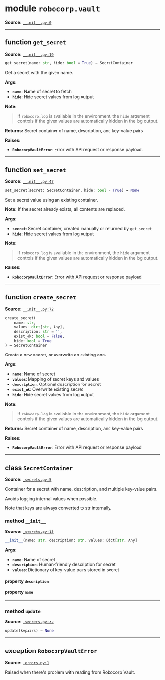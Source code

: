 <!-- markdownlint-disable -->

# module `robocorp.vault`

**Source:** [`__init__.py:0`](https://github.com/robocorp/robocorp/tree/master/vault/src/robocorp/vault/__init__.py#L0)

______________________________________________________________________

## function `get_secret`

**Source:** [`__init__.py:19`](https://github.com/robocorp/robocorp/tree/master/vault/src/robocorp/vault/__init__.py#L19)

```python
get_secret(name: str, hide: bool = True) → SecretContainer
```

Get a secret with the given name.

**Args:**

- <b>`name`</b>:  Name of secret to fetch
- <b>`hide`</b>:  Hide secret values from log output

**Note:**

> If `robocorp.log` is available in the environment, the `hide` argument controls if the given values are automatically hidden in the log output.

**Returns:**
Secret container of name, description, and key-value pairs

**Raises:**

- <b>`RobocorpVaultError`</b>:  Error with API request or response payload.

______________________________________________________________________

## function `set_secret`

**Source:** [`__init__.py:47`](https://github.com/robocorp/robocorp/tree/master/vault/src/robocorp/vault/__init__.py#L47)

```python
set_secret(secret: SecretContainer, hide: bool = True) → None
```

Set a secret value using an existing container.

**Note:** If the secret already exists, all contents are replaced.

**Args:**

- <b>`secret`</b>:  Secret container, created manually or returned by `get_secret`
- <b>`hide`</b>:  Hide secret values from log output

**Note:**

> If `robocorp.log` is available in the environment, the `hide` argument controls if the given values are automatically hidden in the log output.

**Raises:**

- <b>`RobocorpVaultError`</b>:  Error with API request or response payload

______________________________________________________________________

## function `create_secret`

**Source:** [`__init__.py:72`](https://github.com/robocorp/robocorp/tree/master/vault/src/robocorp/vault/__init__.py#L72)

```python
create_secret(
    name: str,
    values: dict[str, Any],
    description: str = '',
    exist_ok: bool = False,
    hide: bool = True
) → SecretContainer
```

Create a new secret, or overwrite an existing one.

**Args:**

- <b>`name`</b>:  Name of secret
- <b>`values`</b>:  Mapping of secret keys and values
- <b>`description`</b>:  Optional description for secret
- <b>`exist_ok`</b>:  Overwrite existing secret
- <b>`hide`</b>:  Hide secret values from log output

**Note:**

> If `robocorp.log` is available in the environment, the `hide` argument controls if the given values are automatically hidden in the log output.

**Returns:**
Secret container of name, description, and key-value pairs

**Raises:**

- <b>`RobocorpVaultError`</b>:  Error with API request or response payload

______________________________________________________________________

## class `SecretContainer`

**Source:** [`_secrets.py:5`](https://github.com/robocorp/robocorp/tree/master/vault/src/robocorp/vault/_secrets.py#L5)

Container for a secret with name, description, and multiple key-value pairs.

Avoids logging internal values when possible.

Note that keys are always converted to str internally.

### method `__init__`

**Source:** [`_secrets.py:13`](https://github.com/robocorp/robocorp/tree/master/vault/src/robocorp/vault/_secrets.py#L13)

```python
__init__(name: str, description: str, values: Dict[str, Any])
```

**Args:**

- <b>`name`</b>:         Name of secret
- <b>`description`</b>:  Human-friendly description for secret
- <b>`values`</b>:       Dictionary of key-value pairs stored in secret

#### property `description`

#### property `name`

______________________________________________________________________

### method `update`

**Source:** [`_secrets.py:32`](https://github.com/robocorp/robocorp/tree/master/vault/src/robocorp/vault/_secrets.py#L32)

```python
update(kvpairs) → None
```

______________________________________________________________________

## exception `RobocorpVaultError`

**Source:** [`_errors.py:1`](https://github.com/robocorp/robocorp/tree/master/vault/src/robocorp/vault/_errors.py#L1)

Raised when there's problem with reading from Robocorp Vault.
